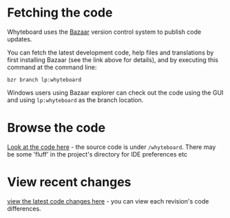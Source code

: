 # Fetching the code #

Whyteboard uses the [Bazaar](http://bazaar.canonical.com) version control system to publish code updates.

You can fetch the latest development code, help files and translations by first installing Bazaar (see the link above for details), and by executing this command at the command line:

`bzr branch lp:whyteboard`

Windows users using Bazaar explorer can check out the code using the GUI and using `lp:whyteboard` as the branch location.



# Browse the code #

[Look at the code here](http://bazaar.launchpad.net/~sproaty/whyteboard/development/files) - the source code is under `/whyteboard`. There may be some 'fluff' in the project's directory for IDE preferences etc


# View recent changes #

[view the latest code changes here](http://bazaar.launchpad.net/~sproaty/whyteboard/development/changes) - you can view each revision's code differences.